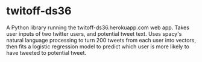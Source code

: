 # twitoff-ds36

A Python library running the 
twitoff-ds36.herokuapp.com
web app. Takes user inputs of two twitter users, and potential tweet text.
Uses spacy's natural language processing to turn 200 tweets from each user into vectors, then fits a logistic regression model to predict which user is more likely to have tweeted to potential tweet.
